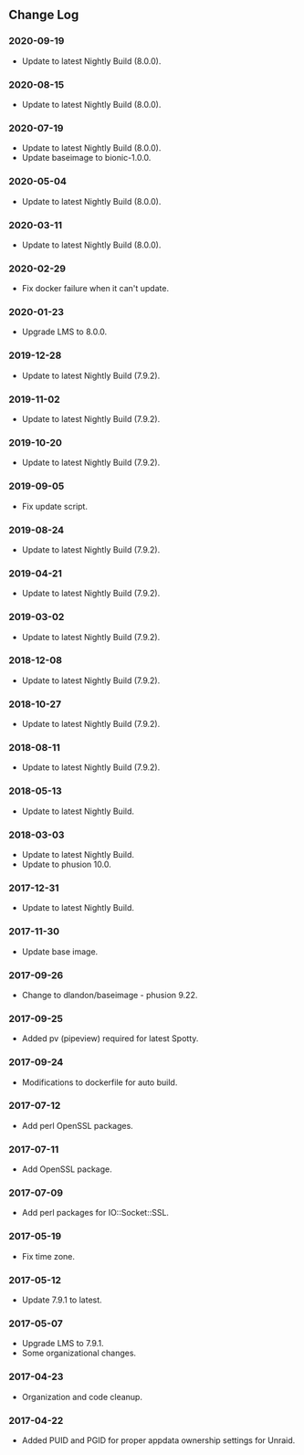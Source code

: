## Change Log

### 2020-09-19
- Update to latest Nightly Build (8.0.0).

### 2020-08-15
- Update to latest Nightly Build (8.0.0).

### 2020-07-19
- Update to latest Nightly Build (8.0.0).
- Update baseimage to bionic-1.0.0.

### 2020-05-04
- Update to latest Nightly Build (8.0.0).

### 2020-03-11
- Update to latest Nightly Build (8.0.0).

### 2020-02-29
- Fix docker failure when it can't update.

### 2020-01-23
- Upgrade LMS to 8.0.0.

### 2019-12-28
- Update to latest Nightly Build (7.9.2).

### 2019-11-02
- Update to latest Nightly Build (7.9.2).

### 2019-10-20
- Update to latest Nightly Build (7.9.2).

### 2019-09-05
- Fix update script.

### 2019-08-24
- Update to latest Nightly Build (7.9.2).

### 2019-04-21
- Update to latest Nightly Build (7.9.2).

### 2019-03-02
- Update to latest Nightly Build (7.9.2).

### 2018-12-08
- Update to latest Nightly Build (7.9.2).

### 2018-10-27
- Update to latest Nightly Build (7.9.2).

### 2018-08-11
- Update to latest Nightly Build (7.9.2).

### 2018-05-13
- Update to latest Nightly Build.

### 2018-03-03
- Update to latest Nightly Build.
- Update to phusion 10.0.

### 2017-12-31
- Update to latest Nightly Build.

### 2017-11-30
- Update base image.

### 2017-09-26
- Change to dlandon/baseimage - phusion 9.22.

### 2017-09-25
- Added pv (pipeview) required for latest Spotty.

### 2017-09-24
- Modifications to dockerfile for auto build.

### 2017-07-12
- Add perl OpenSSL packages.

### 2017-07-11
- Add OpenSSL package.

### 2017-07-09
- Add perl packages for IO::Socket::SSL.

### 2017-05-19
- Fix time zone.

### 2017-05-12
- Update 7.9.1 to latest.

### 2017-05-07
- Upgrade LMS to 7.9.1.
- Some organizational changes.

### 2017-04-23
- Organization and code cleanup.

### 2017-04-22
- Added PUID and PGID for proper appdata ownership settings for Unraid.
